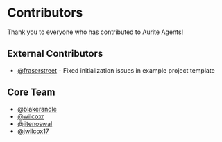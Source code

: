 # Contributors

Thank you to everyone who has contributed to Aurite Agents!

## External Contributors

- [@fraserstreet](https://github.com/fraserstreet) - Fixed initialization issues in example project template

## Core Team

- [@blakerandle](https://github.com/blakerandle)
- [@wilcoxr](https://github.com/wilcoxr)
- [@jitenoswal](https://github.com/jitenoswal)
- [@jwilcox17](https://github.com/jwilcox17)
